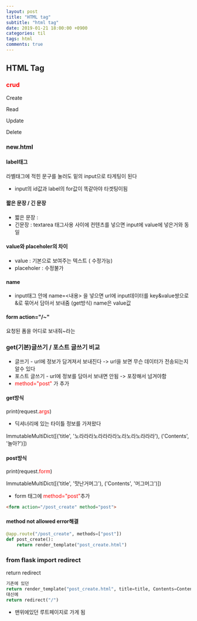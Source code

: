 ```yaml
---
layout: post
title: "HTML tag"
subtitle: "html tag"
date: 2019-01-21 18:00:00 +0900
categories: til
tags: html
comments: true
---
```



## HTML Tag

### <span style="color:red">crud</span>

Create

Read

Update

Delete



### new.html



#### label태그

라벨태그에 적힌 문구를 눌러도 밑의 input으로 타게팅이 된다

- input의 id값과  label의 for값이 똑같아야 타겟팅이됨



#### 짧은 문장 / 긴 문장

- 짧은 문장 : 
- 긴문장 : textarea 태그사용 사이에 컨텐츠를 넣으면 input에 value에 넣은거와 동일



#### value와 placeholer의 차이

- value : 기본으로 보여주는 텍스트 ( 수정가능)
- placeholer : 수정불가



#### name

- input태그 안에 name=<내용> 을 넣으면 url에 input데이터를 key&value쌍으로 &로 묶어서 담아서 보내줌 (get방식) name은 value값



#### form action="/~"

요청된 폼을 어디로 보내줘~라는





### get(기본)글쓰기 / 포스트 글쓰기 비교

- 글쓰기 - url에 정보가 담겨져서 보내진다 -> url을 보면 무슨 데이터가 전송되는지 알수 있다
- 포스트 글쓰기 - url에 정보를 담아서 보내면 안됨 -> 포장해서 넘겨야함
- <span style="color:red">method="post"</span> 가 추가



#### get방식

print(request.<span style="color:red">args</span>)

- 딕셔너리에 있는 타이틀 정보를 가져왔다

ImmutableMultiDict([('title', '노라라라노라라라라노라노라노라라라'), ('Contents', '놀아?')])



#### post방식

print(request.<span style="color:red">form</span>)

ImmutableMultiDict([('title', '맛난거머그'), ('Contents', '머그머그')])



- form 태그에 <span style="color:red">method="post"</span>추가

```html
<form action="/post_create" method="post">
```





####  method not allowed error해결

```python
@app.route("/post_create", methods=["post"])
def post_create():
    return render_template("post_create.html")

```



### from flask import redirect

return redirect

```python
기존에 있던
return render_template("post_create.html", title=title, Contents=Contents)
대신에
return redirect("/")
```

- 맨위에있던 루트페이지로 가게 됨







